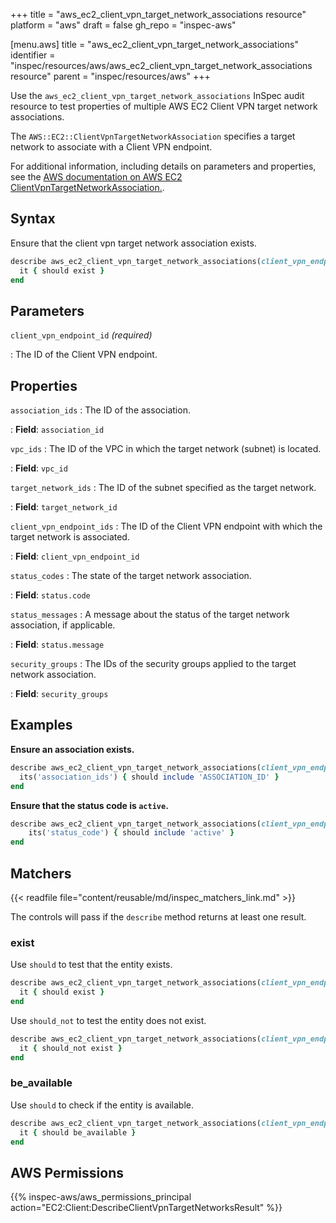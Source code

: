 +++
title = "aws_ec2_client_vpn_target_network_associations resource"
platform = "aws"
draft = false
gh_repo = "inspec-aws"

[menu.aws]
title = "aws_ec2_client_vpn_target_network_associations"
identifier = "inspec/resources/aws/aws_ec2_client_vpn_target_network_associations resource"
parent = "inspec/resources/aws"
+++

Use the `aws_ec2_client_vpn_target_network_associations` InSpec audit resource to test properties of multiple AWS EC2 Client VPN target network associations.

The `AWS::EC2::ClientVpnTargetNetworkAssociation` specifies a target network to associate with a Client VPN endpoint.

For additional information, including details on parameters and properties, see the [AWS documentation on AWS EC2 ClientVpnTargetNetworkAssociation.](https://docs.aws.amazon.com/AWSCloudFormation/latest/UserGuide/aws-resource-ec2-clientvpntargetnetworkassociation.html).

## Syntax

Ensure that the client vpn target network association exists.

```ruby
describe aws_ec2_client_vpn_target_network_associations(client_vpn_endpoint_id: "CLIENT_VPN_ENDPOINT_ID") do
  it { should exist }
end
```

## Parameters

`client_vpn_endpoint_id` _(required)_

: The ID of the Client VPN endpoint.

## Properties

`association_ids`
: The ID of the association.

: **Field**: `association_id`

`vpc_ids`
: The ID of the VPC in which the target network (subnet) is located.

: **Field**: `vpc_id`

`target_network_ids`
: The ID of the subnet specified as the target network.

: **Field**: `target_network_id`

`client_vpn_endpoint_ids`
: The ID of the Client VPN endpoint with which the target network is associated.

: **Field**: `client_vpn_endpoint_id`

`status_codes`
: The state of the target network association.

: **Field**: `status.code`

`status_messages`
: A message about the status of the target network association, if applicable.

: **Field**: `status.message`

`security_groups`
: The IDs of the security groups applied to the target network association.

: **Field**: `security_groups`

## Examples

**Ensure an association exists.**

```ruby
describe aws_ec2_client_vpn_target_network_associations(client_vpn_endpoint_id: "CLIENT_VPN_ENDPOINT_ID") do
  its('association_ids') { should include 'ASSOCIATION_ID' }
end
```

**Ensure that the status code is `active`.**

```ruby
describe aws_ec2_client_vpn_target_network_associations(client_vpn_endpoint_id: "CLIENT_VPN_ENDPOINT_ID") do
    its('status_code') { should include 'active' }
end
```

## Matchers

{{< readfile file="content/reusable/md/inspec_matchers_link.md" >}}

The controls will pass if the `describe` method returns at least one result.

### exist

Use `should` to test that the entity exists.

```ruby
describe aws_ec2_client_vpn_target_network_associations(client_vpn_endpoint_id: "CLIENT_VPN_ENDPOINT_ID") do
  it { should exist }
end
```

Use `should_not` to test the entity does not exist.

```ruby
describe aws_ec2_client_vpn_target_network_associations(client_vpn_endpoint_id: "CLIENT_VPN_ENDPOINT_ID") do
  it { should_not exist }
end
```

### be_available

Use `should` to check if the entity is available.

```ruby
describe aws_ec2_client_vpn_target_network_associations(client_vpn_endpoint_id: "CLIENT_VPN_ENDPOINT_ID") do
  it { should be_available }
end
```

## AWS Permissions

{{% inspec-aws/aws_permissions_principal action="EC2:Client:DescribeClientVpnTargetNetworksResult" %}}
